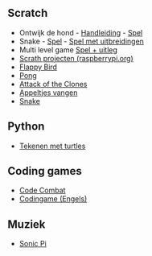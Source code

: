 ## Scratch

- Ontwijk de hond - [Handleiding](scratch/ontwijk-de-hond/ontwijk-de-hond.md) - [Spel](https://scratch.mit.edu/projects/217821507/)
- Snake - [Spel](https://scratch.mit.edu/projects/292571474/) - [Spel met uitbreidingen](https://scratch.mit.edu/projects/292583001/)
- Multi level game [Spel + uitleg](https://scratch.mit.edu/projects/245151514/)
- [Scrath projecten (raspberrypi.org)](https://projects.raspberrypi.org/nl-NL/projects?software%5B%5D=scratch)
- [Flappy Bird](https://drive.google.com/open?id=0BzzxROHp6JqbbGhLOXZqaXpQVG8)
- [Pong](https://drive.google.com/open?id=0BzzxROHp6JqbakxDd2xfNFM5Wnc)
- [Attack of the Clones](https://drive.google.com/open?id=0BzzxROHp6JqbSnJVSGN0bDhNbmc)
- [Appeltjes vangen](https://drive.google.com/open?id=0BzzxROHp6JqbMFo3cWRjb2RIa3c)
- [Snake](https://drive.google.com/file/d/0BzzxROHp6JqbTGZ4VGJVTFVVMVU/view?usp=sharing)

## Python

- [Tekenen met turtles](https://www.codeavengers.com/python/100)

## Coding games

- [Code Combat](http://codecombat.com/)
- [Codingame (Engels)](https://www.codingame.com)

## Muziek

- [Sonic Pi](https://sonic-pi.net/)